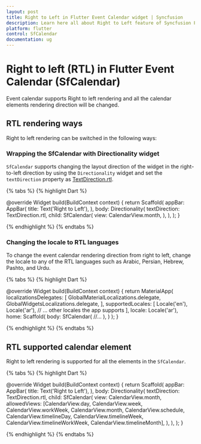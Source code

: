 ```yaml
---
layout: post
title: Right to Left in Flutter Event Calendar widget | Syncfusion
description: Learn here all about Right to Left feature of Syncfusion Flutter Event Calendar (SfCalendar) widget and more.
platform: flutter
control: SfCalendar
documentation: ug
---
```


# Right to left (RTL) in Flutter Event Calendar (SfCalendar)
Event calendar supports Right to left rendering and all the calendar elements rendering direction will be changed.

## RTL rendering ways
Right to left rendering can be switched in the following ways:

### Wrapping the SfCalendar with Directionality widget
`SfCalendar` supports changing the layout direction of the widget in the right-to-left direction by using the `Directionality` widget and set the `textDirection` property as [TextDirection.rtl](https://api.flutter.dev/flutter/dart-ui/TextDirection-class.html).

{% tabs %}
{% highlight Dart %}

@override
Widget build(BuildContext context) {
       return Scaffold(
           appBar: AppBar(
               title: Text('Right to Left'),
           ),
           body: Directionality(
               textDirection: TextDirection.rtl,
               child: SfCalendar(
               view: CalendarView.month,
           ),
       ),
   );
}
   
{% endhighlight %}
{% endtabs %}

### Changing the locale to RTL languages
To change the event calendar rendering direction from right to left, change the locale to any of the RTL languages such as Arabic, Persian, Hebrew, Pashto, and Urdu.

{% tabs %}
{% highlight Dart %}

@override
Widget build(BuildContext context) {
	return MaterialApp(
		localizationsDelegates: [
			GlobalMaterialLocalizations.delegate,
			GlobalWidgetsLocalizations.delegate,
		],
		supportedLocales: <Locale>[
			Locale('en'),
			Locale('ar'),
			// ... other locales the app supports
		],
		locale: Locale('ar'),
		home: Scaffold(
			body: SfCalendar(
				//...
			),
		)
	);
}
	
{% endhighlight %}
{% endtabs %}


## RTL supported calendar element
Right to left rendering is supported for all the elements in the `SfCalendar`.


{% tabs %}
{% highlight Dart %}

@override
Widget build(BuildContext context) {
       return Scaffold(
           appBar: AppBar(
               title: Text('Right to Left'),
           ),
           body: Directionality(
               textDirection: TextDirection.rtl,
               child: SfCalendar(
               view: CalendarView.month,
			   allowedViews: [CalendarView.day,
				  CalendarView.week,
				  CalendarView.workWeek,
				  CalendarView.month,
				  CalendarView.schedule,
				  CalendarView.timelineDay,
				  CalendarView.timelineWeek,
				  CalendarView.timelineWorkWeek,
				  CalendarView.timelineMonth],
           ),
       ),
   );
}
   
{% endhighlight %}
{% endtabs %}
